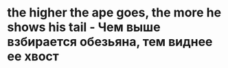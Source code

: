 # the higher the ape goes, the more he shows his tail - Чем выше взбирается обезьяна, тем виднее ее хвост
